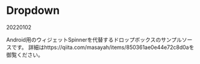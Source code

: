 # Dropdown
20220102

Android用のウィジェットSpinnerを代替するドロップボックスのサンプルソースです。
詳細はhttps://qiita.com/masayah/items/850361ae0e44e72c8d0aを御覧ください。
